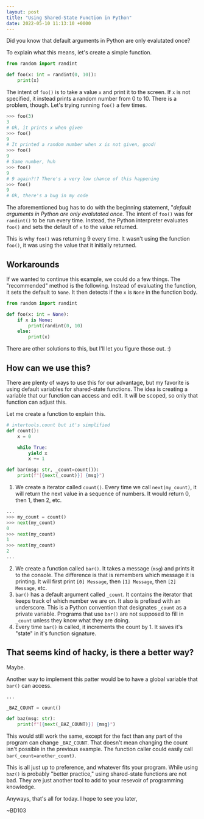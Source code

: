 ```yaml
---
layout: post
title: "Using Shared-State Function in Python"
date: 2022-05-10 11:13:10 +0000
---
```


Did you know that default arguments in Python are only evalutated once?

To explain what this means, let's create a simple function.

```python
from random import randint

def foo(x: int = randint(0, 10)):
    print(x)
```

The intent of `foo()` is to take a value `x` and print it to the screen. If `x` is not specified, it instead prints a random number from 0 to 10. There is a problem, though. Let's trying running `foo()` a few times.

```python
>>> foo(3)
3
# Ok, it prints x when given
>>> foo()
9
# It printed a random number when x is not given, good!
>>> foo()
9
# Same number, huh
>>> foo()
9
# 9 again?!? There's a very low chance of this happening
>>> foo()
9
# Ok, there's a bug in my code
```

The aforementioned bug has to do with the beginning statement, "_default arguments in Python are only evalutated once_. The intent of `foo()` was for `randint()` to be run every time. Instead, the Python interpreter evaluates `foo()` and sets the default of `x` to the value returned.

This is why `foo()` was returning 9 every time. It wasn't using the function `foo()`, it was using the value that it initially returned.

## Workarounds

If we wanted to continue this example, we could do a few things. The "recommended" method is the following. Instead of evaluating the function, it sets the default to `None`. It then detects if the `x` is `None` in the function body.

```python
from random import randint

def foo(x: int = None):
    if x is None:
        print(randint(0, 10)
    else:
        print(x)
```

There are other solutions to this, but I'll let you figure those out. :)

## How can we use this?

There are plenty of ways to use this for our advantage, but my favorite is using default variables for shared-state functions. The idea is creating a variable that our function can access and edit. It will be scoped, so only that function can adjust this.

Let me create a function to explain this.

```python
# intertools.count but it's simplified
def count():
    x = 0

    while True:
        yield x
        x += 1

def bar(msg: str, _count=count()):
    print(f"[{next(_count)}] {msg}")
```

1. We create a iterator called `count()`. Every time we call `next(my_count)`, it will return the next value in a sequence of numbers. It would return 0, then 1, then 2, etc.

```python
...
>>> my_count = count()
>>> next(my_count)
0
>>> next(my_count)
1
>>> next(my_count)
2
...
```

2. We create a function called `bar()`. It takes a message (`msg`) and prints it to the console. The difference is that is remembers which message it is printing. It will first print `[0] Message`, then `[1] Message`, then `[2] Message`, etc.
3. `bar()` has a default argument called `_count`. It contains the iterator that keeps track of which number we are on. It also is prefixed with an underscore. This is a Python convention that designates `_count` as a private variable. Programs that use `bar()` are not supposed to fill in `_count` unless they know what they are doing.
4. Every time `bar()` is called, it increments the count by 1. It saves it's "state" in it's function signature.

## That seems kind of hacky, is there a better way?

Maybe.

Another way to implement this patter would be to have a global variable that `bar()` can access.

```python
...

_BAZ_COUNT = count()

def baz(msg: str):
    print(f"[{next(_BAZ_COUNT)}] {msg}")
```

This would still work the same, except for the fact than any part of the program can change `_BAZ_COUNT`. That doesn't mean changing the count isn't possible in the previous example. The function caller could easily call `bar(_count=another_count)`.

This is all just up to preference, and whatever fits your program. While using `baz()` is probably "better practice," using shared-state functions are not bad. They are just another tool to add to your resevoir of programming knowledge.

Anyways, that's all for today. I hope to see you later,

~BD103
